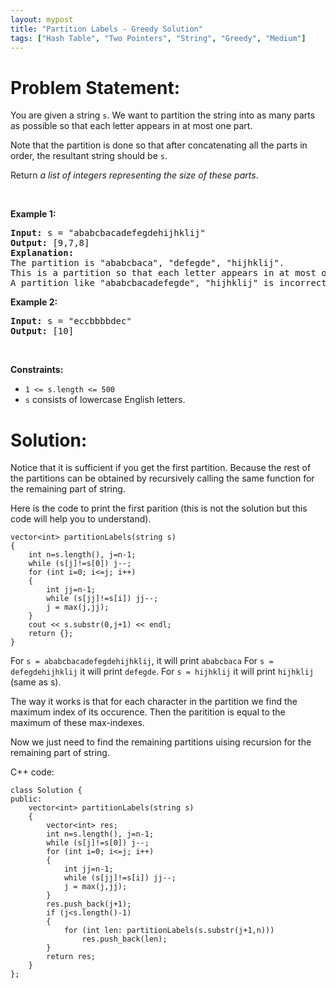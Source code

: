 ```yaml
---
layout: mypost
title: "Partition Labels - Greedy Solution"
tags: ["Hash Table", "Two Pointers", "String", "Greedy", "Medium"]
---
```

# Problem Statement:
<p>You are given a string <code>s</code>. We want to partition the string into as many parts as possible so that each letter appears in at most one part.</p>

<p>Note that the partition is done so that after concatenating all the parts in order, the resultant string should be <code>s</code>.</p>

<p>Return <em>a list of integers representing the size of these parts</em>.</p>

<p>&nbsp;</p>
<p><strong class="example">Example 1:</strong></p>

<pre>
<strong>Input:</strong> s = &quot;ababcbacadefegdehijhklij&quot;
<strong>Output:</strong> [9,7,8]
<strong>Explanation:</strong>
The partition is &quot;ababcbaca&quot;, &quot;defegde&quot;, &quot;hijhklij&quot;.
This is a partition so that each letter appears in at most one part.
A partition like &quot;ababcbacadefegde&quot;, &quot;hijhklij&quot; is incorrect, because it splits s into less parts.
</pre>

<p><strong class="example">Example 2:</strong></p>

<pre>
<strong>Input:</strong> s = &quot;eccbbbbdec&quot;
<strong>Output:</strong> [10]
</pre>

<p>&nbsp;</p>
<p><strong>Constraints:</strong></p>

<ul>
	<li><code>1 &lt;= s.length &lt;= 500</code></li>
	<li><code>s</code> consists of lowercase English letters.</li>
</ul>

# Solution:
Notice that it is sufficient if you get the first partition. Because the rest of the partitions can be obtained by recursively calling the same function for the remaining part of string.

Here is the code to print the first parition (this is not the solution but this code will help you to understand).
```
vector<int> partitionLabels(string s) 
{
	int n=s.length(), j=n-1;
	while (s[j]!=s[0]) j--;
	for (int i=0; i<=j; i++)
	{
		int jj=n-1;
		while (s[jj]!=s[i]) jj--;
		j = max(j,jj);
	}
	cout << s.substr(0,j+1) << endl;
	return {};
}
```
For `s = ababcbacadefegdehijhklij`, it will print `ababcbaca`
For `s = defegdehijhklij` it will print `defegde`.
For `s = hijhklij` it will print `hijhklij` (same as s).

The way it works is that for each character in the partition we find the maximum index of its occurence. Then the paritition is equal to the maximum of these max-indexes.

Now we just need to find the remaining partitions uising recursion for the remaining part of string.

C++ code:

```
class Solution {
public:
    vector<int> partitionLabels(string s) 
    {
        vector<int> res;
        int n=s.length(), j=n-1;
        while (s[j]!=s[0]) j--;
        for (int i=0; i<=j; i++)
        {
            int jj=n-1;
            while (s[jj]!=s[i]) jj--;
            j = max(j,jj);
        }
        res.push_back(j+1);
        if (j<s.length()-1)
        {
            for (int len: partitionLabels(s.substr(j+1,n)))
                res.push_back(len);
        }
        return res;
    }
};
```